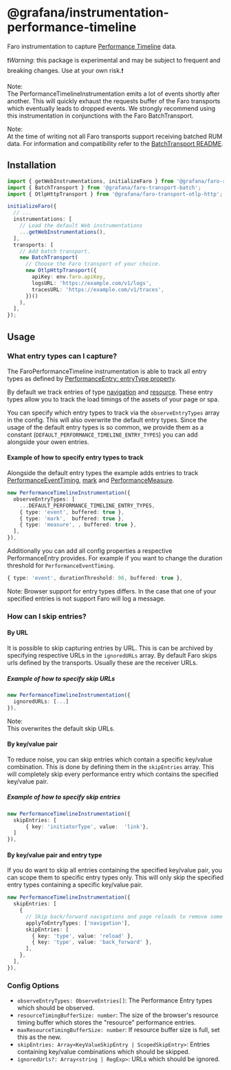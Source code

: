 # @grafana/instrumentation-performance-timeline

Faro instrumentation to capture [Performance Timeline](https://www.w3.org/TR/performance-timeline/)
data.

❗️*Warning*: this package is experimental and may be subject to frequent and breaking changes.
Use at your own risk.❗️

Note:\
The PerformanceTimelineInstrumentation emits a lot of events shortly after another. This will quickly
exhaust the requests buffer of the Faro transports which eventually leads to dropped events.
We strongly recommend using this instrumentation in conjunctions with the Faro BatchTransport.

Note:\
At the time of writing not all Faro transports support receiving batched RUM data.
For information and compatibility refer to the
[BatchTransport README](https://github.com/grafana/faro-web-sdk/blob/80e284b9ba17ed7256ff3b063bf4663cc9d94f60/packages/transport-batch/README.md#L1).

## Installation

```ts
import { getWebInstrumentations, initializeFaro } from '@grafana/faro-react';
import { BatchTransport } from '@grafana/faro-transport-batch';
import { OtlpHttpTransport } from '@grafana/faro-transport-otlp-http';

initializeFaro({
  // ...
  instrumentations: [
    // Load the default Web instrumentations
    ...getWebInstrumentations(),
  ],
  transports: [
    // Add batch transport.
    new BatchTransport(
      // Choose the Faro transport of your choice.
      new OtlpHttpTransport({
        apiKey: env.faro.apiKey,
        logsURL: 'https://example.com/v1/logs',
        tracesURL: 'https://example.com/v1/traces',
      })()
    ),
  ],
});
```

## Usage

### What entry types can I capture?

The FaroPerformanceTimeline instrumentation is able to track all entry types as defined by
[PerformanceEntry: entryType property](https://developer.mozilla.org/en-US/docs/Web/API/PerformanceEntry/entryType).

By default we track entries of type
[navigation](https://developer.mozilla.org/en-US/docs/Web/API/PerformanceNavigationTiming)
and [resource](https://developer.mozilla.org/en-US/docs/Web/API/PerformanceResourceTiming).
These entry types allow you to track the load timings of the assets of your page or spa.

You can specify which entry types to track via the `observeEntryTypes` array in the config.
This will also overwrite the default entry types. Since the usage of the default entry types is so
common, we provide them as a constant (`DEFAULT_PERFORMANCE_TIMELINE_ENTRY_TYPES`) you can add
alongside your owen entries.

#### Example of how to specify entry types to track

Alongside the default entry types the example adds entries to track
[PerformanceEventTiming](https://developer.mozilla.org/en-US/docs/Web/API/PerformanceEventTiming),
[mark](https://developer.mozilla.org/en-US/docs/Web/API/PerformanceMark) and
[PerformanceMeasure](https://developer.mozilla.org/en-US/docs/Web/API/PerformanceMeasure).

```ts
new PerformanceTimelineInstrumentation({
  observeEntryTypes: [
    ...DEFAULT_PERFORMANCE_TIMELINE_ENTRY_TYPES,
    { type: 'event', buffered: true },
    { type: 'mark',  buffered: true },
    { type: 'measure', , buffered: true },
  ],
}),
```

Additionally you can add all config properties a respective PerformanceEntry provides.
For example if you want to change the duration threshold for `PerformanceEventTiming`.

```ts
{ type: 'event', durationThreshold: 96, buffered: true },
```

Note:
Browser support for entry types differs. In the case that one of your specified entries
is not support Faro will log a message.

### How can I skip entries?

#### By URL

It is possible to skip capturing entries by URL. This is can be archived by specifying respective
URLs in the `ignoredURLs` array.
By default Faro skips urls defined by the transports. Usually these are the receiver URLs.

##### Example of how to specify skip URLs

```ts
new PerformanceTimelineInstrumentation({
  ignoredURLs: [...]
}),
```

Note:\
This overwrites the default skip URLs.

#### By key/value pair

To reduce noise, you can skip entries which contain a specific key/value combination.
This is done by defining them in the `skipEntries` array.
This will completely skip every performance entry which contains the specified key/value pair.

##### Example of how to specify skip entries

```ts
new PerformanceTimelineInstrumentation({
  skipEntries: [
      { key: 'initiatorType', value:  'link'},
  ]
}),
```

#### By key/value pair and entry type

If you do want to skip all entries containing the specified key/value pair, you can scope them to
specific entry types only. This will only skip the specified entry types containing a specific
key/value pair.

```ts
new PerformanceTimelineInstrumentation({
  skipEntries: [
    {
      // Skip back/forward navigations and page reloads to remove some non human visible navigations
      applyToEntryTypes: ['navigation'],
      skipEntries: [
        { key: 'type', value: 'reload' },
        { key: 'type', value: 'back_forward' },
      ],
    },
  ],
}),
```

### Config Options

- `observeEntryTypes: ObserveEntries[]`: The Performance Entry types which should be observed.
- `resourceTimingBufferSize: number`: The size of the browser's resource timing buffer which stores
  the "resource" performance entries.
- `maxResourceTimingBufferSize: number`: If resource buffer size is full, set this as the new.
- `skipEntries: Array<KeyValueSkipEntry | ScopedSkipEntry>`: Entries containing key/value
  combinations which should be skipped.
- `ignoredUrls?: Array<string | RegExp>`: URLs which should be ignored.
